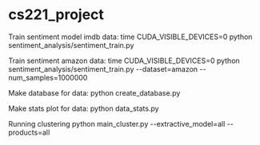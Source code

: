 # cs221_project


Train sentiment model imdb data:
time CUDA_VISIBLE_DEVICES=0 python sentiment_analysis/sentiment_train.py

Train sentiment amazon data:
time CUDA_VISIBLE_DEVICES=0 python sentiment_analysis/sentiment_train.py --dataset=amazon --num_samples=1000000

Make database for data:
python create_database.py

Make stats plot for data:
python data_stats.py

Running clustering
python main_cluster.py --extractive_model=all --products=all
